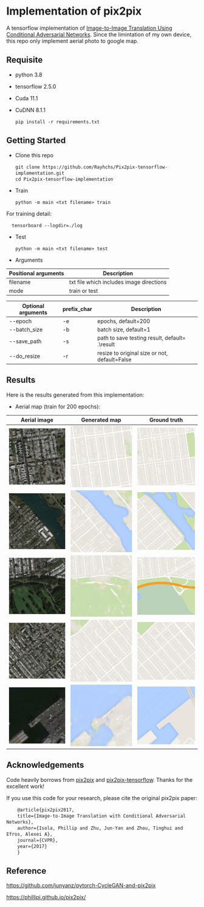# Implementation of pix2pix
A tensorflow implementation of [Image-to-Image Translation Using Conditional Adversarial Networks](https://github.com/phillipi/pix2pix). Since the limintation of my own device, this repo only implement aerial photo to google map.



## Requisite

* python 3.8
* tensorflow 2.5.0
* Cuda 11.1
* CuDNN 8.1.1

	  pip install -r requirements.txt

## Getting Started
* Clone this repo

      git clone https://github.com/Rayhchs/Pix2pix-tensorflow-implementation.git
      cd Pix2pix-tensorflow-implementation
      
* Train

	  python -m main <txt filename> train

For training detail:

	  tensorboard --logdir=./log

* Test

	  python -m main <txt filename> test

* Arguments

 | Positional arguments | Description |
 | ------------- | ------------- |
 | filename | txt file which includes image directions |
 | mode | train or test |
 
 | Optional arguments | prefix_char | Description |
 | ------------- | ------------- |------------- |
 | --epoch | -e | epochs, default=200 |
 | --batch_size | -b | batch size, default=1 |
 | --save_path | -s | path to save testing result, default= .\result |
 | --do_resize | -r | resize to original size or not, default=False |
      
## Results
Here is the results generated from this implementation:

* Aerial map (train for 200 epochs):

| Aerial image | Generated map | Ground truth |
| ------------- | ------------- | ------------- |
| <img src="https://github.com/Rayhchs/Pix2pix-tensorflow-implementation/blob/main/test/3.jpg" width="250"> | <img src="https://github.com/Rayhchs/Pix2pix-tensorflow-implementation/blob/main/result/3.jpg" width="250"> | <img src="https://github.com/Rayhchs/Pix2pix-tensorflow-implementation/blob/main/test/label_3.jpg" width="250">|
| <img src="https://github.com/Rayhchs/Pix2pix-tensorflow-implementation/blob/main/test/6.jpg" width="250"> | <img src="https://github.com/Rayhchs/Pix2pix-tensorflow-implementation/blob/main/result/6.jpg" width="250"> | <img src="https://github.com/Rayhchs/Pix2pix-tensorflow-implementation/blob/main/test/label_6.jpg" width="250">|
| <img src="https://github.com/Rayhchs/Pix2pix-tensorflow-implementation/blob/main/test/24.jpg" width="250"> | <img src="https://github.com/Rayhchs/Pix2pix-tensorflow-implementation/blob/main/result/24.jpg" width="250"> | <img src="https://github.com/Rayhchs/Pix2pix-tensorflow-implementation/blob/main/test/label_24.jpg" width="250">|
| <img src="https://github.com/Rayhchs/Pix2pix-tensorflow-implementation/blob/main/test/33.jpg" width="250"> | <img src="https://github.com/Rayhchs/Pix2pix-tensorflow-implementation/blob/main/result/33.jpg" width="250"> | <img src="https://github.com/Rayhchs/Pix2pix-tensorflow-implementation/blob/main/test/label_33.jpg" width="250"> |
| <img src="https://github.com/Rayhchs/Pix2pix-tensorflow-implementation/blob/main/test/45.jpg" width="250"> | <img src="https://github.com/Rayhchs/Pix2pix-tensorflow-implementation/blob/main/result/45.jpg" width="250"> | <img src="https://github.com/Rayhchs/Pix2pix-tensorflow-implementation/blob/main/test/label_45.jpg" width="250">|

## Acknowledgements
Code heavily borrows from [pix2pix](https://github.com/phillipi/pix2pix) and [pix2pix-tensorflow](https://github.com/yenchenlin/pix2pix-tensorflow). Thanks for the excellent work!

If you use this code for your research, please cite the original pix2pix paper:

		@article{pix2pix2017,
  		title={Image-to-Image Translation with Conditional Adversarial Networks},
  		author={Isola, Phillip and Zhu, Jun-Yan and Zhou, Tinghui and Efros, Alexei A},
  		journal={CVPR},
  		year={2017}
		}


## Reference
 
https://github.com/junyanz/pytorch-CycleGAN-and-pix2pix

https://phillipi.github.io/pix2pix/
